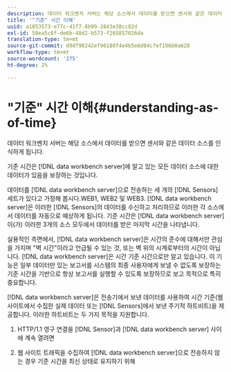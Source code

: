 ```yaml
---
description: 데이터 워크벤치 서버는 해당 소스에서 데이터를 받으면 센서와 같은 데이터 소스를 인식하게 됩니다.
title: '"기준" 시간 이해'
uuid: a1853573-e77c-41f7-8b99-2843e38cc82d
exl-id: 58ea5c6f-de6b-48d2-b573-f265857026da
translation-type: tm+mt
source-git-commit: d9df90242ef96188f4e4b5e6d04cfef196b0a628
workflow-type: tm+mt
source-wordcount: '275'
ht-degree: 2%

---
```


# &quot;기준&quot; 시간 이해{#understanding-as-of-time}

데이터 워크벤치 서버는 해당 소스에서 데이터를 받으면 센서와 같은 데이터 소스를 인식하게 됩니다.

기준 시간은 [!DNL data workbench server]에 알고 있는 모든 데이터 소스에 대한 데이터가 있음을 보장하는 것입니다.

데이터를 [!DNL data workbench server]으로 전송하는 세 개의 [!DNL Sensors] 세트가 있다고 가정해 봅시다.WEB1, WEB2 및 WEB3. [!DNL data workbench server]은 이러한 [!DNL Sensors]의 데이터를 수신하고 처리하므로 이러한 각 소스에서 데이터를 자동으로 예상하게 됩니다. 기준 시간은 [!DNL data workbench server]이(가) 이러한 3개의 소스 모두에서 데이터를 받은 마지막 시간을 나타냅니다.

실용적인 측면에서, [!DNL data workbench server]은 시간의 준수에 대해서만 관심을 가지며 &quot;벽 시간&quot;이라고 언급될 수 있는 것, 또는 벽 위의 시계로부터의 시간이 아닙니다. [!DNL data workbench server]은 시간 기준 시간으로만 알고 있습니다. 이 기능은 일부 데이터만 있는 보고서를 시스템의 최종 사용자에게 보낼 수 없도록 보장하는 기준 시간을 기반으로 항상 보고서를 실행할 수 있도록 보장하므로 보고 목적으로 특히 중요합니다.

[!DNL data workbench server]은 전송기에서 보낸 데이터를 사용하여 시간 기준(웹 사이트에서 수집한 실제 데이터 또는 [!DNL Sensors]에서 보낸 주기적 하트비트)을 제공합니다. 이러한 하트비트는 두 가지 목적을 지원합니다.

1. HTTP/1.1 영구 연결을 [!DNL Sensor]과 [!DNL data workbench server] 사이에 계속 열려면

1. 웹 사이트 트래픽을 수집하여 [!DNL data workbench server]으로 전송하지 않는 경우 기준 시간을 최신 상태로 유지하기 위해

